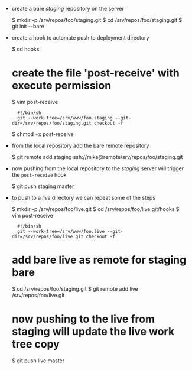 - create a bare *staging* repository on the server

    $ mkdir -p /srv/repos/foo/staging.git
    $ cd /srv/repos/foo/staging.git
    $ git init --bare

- create a hook to automate push to deployment directory

    $ cd hooks
    # create the file 'post-receive' with execute permission
    $ vim post-receive

        #!/bin/sh
        git --work-tree=/srv/www/foo.staging --git-dir=/srv/repos/foo/staging.git checkout -f

    $ chmod +x post-receive

- from the local repository add the bare remote repository

    $ git remote add staging ssh://mike@remote/srv/repos/foo/staging.git

- now pushing from the local repository to the *staging* server will trigger the `post-receive` hook

    $ git push staging master

- to push to a *live* directory we can repeat some of the steps

    $ mkdir -p /srv/repos/foo/live.git
    $ cd /srv/repos/foo/live.git/hooks
    $ vim post-receive

        #!/bin/sh
        git --work-tree=/srv/www/foo.live --git-dir=/srv/repos/foo/live.git checkout -f

    # add bare live as remote for staging bare
    $ cd /srv/repos/foo/staging.git
    $ git remote add live /srv/repos/foo/live.git
    # now pushing to the live from staging will update the live work tree copy
    $ git push live master
